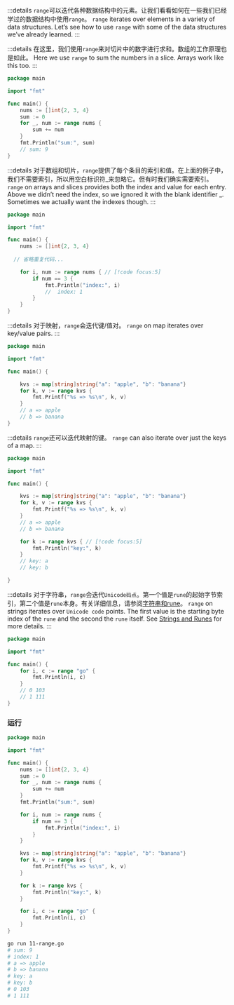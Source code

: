 :::details `range`可以迭代各种数据结构中的元素。让我们看看如何在一些我们已经学过的数据结构中使用`range`。
`range` iterates over elements in a variety of data structures. Let’s see how to use `range` with some of the data structures we’ve already learned.
:::

:::details 在这里，我们使用`range`来对切片中的数字进行求和。数组的工作原理也是如此。
Here we use `range` to sum the numbers in a slice. Arrays work like this too.
:::
```go
package main

import "fmt"

func main() {
	nums := []int{2, 3, 4}
	sum := 0
	for _, num := range nums {
		sum += num
	}
	fmt.Println("sum:", sum)
	// sum: 9
}
```

:::details 对于数组和切片，`range`提供了每个条目的索引和值。在上面的例子中，我们不需要索引，所以用空白标识符_来忽略它。但有时我们确实需要索引。
`range` on arrays and slices provides both the index and value for each entry. Above we didn’t need the index, so we ignored it with the blank identifier _. Sometimes we actually want the indexes though.
:::
```go
package main

import "fmt"

func main() {
	nums := []int{2, 3, 4}
	
  // 省略重复代码...

	for i, num := range nums { // [!code focus:5]
		if num == 3 {
			fmt.Println("index:", i)
			//	index: 1
		}
	}
}
```

:::details 对于映射，`range`会迭代键/值对。
`range` on map iterates over key/value pairs.
:::
```go
package main

import "fmt"

func main() {

	kvs := map[string]string{"a": "apple", "b": "banana"}
	for k, v := range kvs {
		fmt.Printf("%s => %s\n", k, v)
	}
	// a => apple
	// b => banana
}
```

:::details `range`还可以迭代映射的键。
`range` can also iterate over just the keys of a map.
:::
```go
package main

import "fmt"

func main() {

	kvs := map[string]string{"a": "apple", "b": "banana"}
	for k, v := range kvs {
		fmt.Printf("%s => %s\n", k, v)
	}
	// a => apple
	// b => banana

	for k := range kvs { // [!code focus:5]
		fmt.Println("key:", k)
	}
	// key: a
	// key: b

}
```

:::details 对于字符串，`range`会迭代`Unicode码点`。第一个值是`rune`的起始字节索引，第二个值是`rune`本身。有关详细信息，请参阅[字符串和rune](/docs/18-strings-and-runes)。
`range` on strings iterates over `Unicode code` points. The first value is the starting byte index of the `rune` and the second the `rune` itself. See [Strings and Runes](/docs/18-strings-and-runes) for more details.
:::
```go
package main

import "fmt"

func main() {
	for i, c := range "go" {
		fmt.Println(i, c)
	}
	// 0 103
	// 1 111
}
```

### 运行

```go
package main

import "fmt"

func main() {
	nums := []int{2, 3, 4}
	sum := 0
	for _, num := range nums {
		sum += num
	}
	fmt.Println("sum:", sum)

	for i, num := range nums {
		if num == 3 {
			fmt.Println("index:", i)
		}
	}

	kvs := map[string]string{"a": "apple", "b": "banana"}
	for k, v := range kvs {
		fmt.Printf("%s => %s\n", k, v)
	}

	for k := range kvs {
		fmt.Println("key:", k)
	}

	for i, c := range "go" {
		fmt.Println(i, c)
	}
}
```

```bash
go run 11-range.go
# sum: 9
# index: 1
# a => apple
# b => banana
# key: a
# key: b
# 0 103
# 1 111
```
